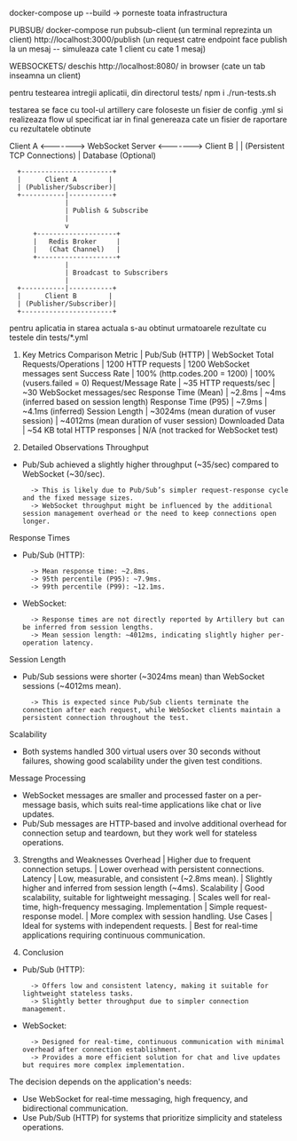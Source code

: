 docker-compose up --build -> porneste toata infrastructura

PUBSUB/
docker-compose run pubsub-client (un terminal reprezinta un client)
http://localhost:3000/publish (un request catre endpoint face publish la un mesaj -- simuleaza cate 1 client cu cate 1 mesaj)

WEBSOCKETS/
deschis http://localhost:8080/ in browser (cate un tab inseamna un client)

pentru testearea intregii aplicatii, din directorul tests/
npm i
./run-tests.sh

testarea se face cu tool-ul artillery care foloseste un fisier de config .yml si realizeaza flow ul specificat
iar in final genereaza cate un fisier de raportare cu rezultatele obtinute

Client A <-------> WebSocket Server <-------> Client B
|
| (Persistent TCP Connections)
|
Database (Optional)

      +-----------------------+
      |      Client A        |
      | (Publisher/Subscriber)|
      +-----------|-----------+
                  |
                  | Publish & Subscribe
                  |
                  v
          +--------------------+
          |   Redis Broker     |
          |   (Chat Channel)   |
          +--------------------+
                  |
                  | Broadcast to Subscribers
                  |
      +-----------|-----------+
      |      Client B        |
      | (Publisher/Subscriber)|
      +-----------------------+

pentru aplicatia in starea actuala s-au obtinut urmatoarele rezultate cu testele din tests/\*.yml

1. Key Metrics Comparison
   Metric | Pub/Sub (HTTP) | WebSocket
   Total Requests/Operations | 1200 HTTP requests | 1200 WebSocket messages sent
   Success Rate | 100% (http.codes.200 = 1200) | 100% (vusers.failed = 0)
   Request/Message Rate | ~35 HTTP requests/sec | ~30 WebSocket messages/sec
   Response Time (Mean) | ~2.8ms | ~4ms (inferred based on session length)
   Response Time (P95) | ~7.9ms | ~4.1ms (inferred)
   Session Length | ~3024ms (mean duration of vuser session) | ~4012ms (mean duration of vuser session)
   Downloaded Data | ~54 KB total HTTP responses | N/A (not tracked for WebSocket test)

2. Detailed Observations
   Throughput

- Pub/Sub achieved a slightly higher throughput (~35/sec) compared to WebSocket (~30/sec).

        -> This is likely due to Pub/Sub’s simpler request-response cycle and the fixed message sizes.
        -> WebSocket throughput might be influenced by the additional session management overhead or the need to keep connections open longer.

Response Times

- Pub/Sub (HTTP):

        -> Mean response time: ~2.8ms.
        -> 95th percentile (P95): ~7.9ms.
        -> 99th percentile (P99): ~12.1ms.

- WebSocket:

        -> Response times are not directly reported by Artillery but can be inferred from session lengths.
        -> Mean session length: ~4012ms, indicating slightly higher per-operation latency.

Session Length

- Pub/Sub sessions were shorter (~3024ms mean) than WebSocket sessions (~4012ms mean).

        -> This is expected since Pub/Sub clients terminate the connection after each request, while WebSocket clients maintain a persistent connection throughout the test.

Scalability

- Both systems handled 300 virtual users over 30 seconds without failures, showing good scalability under the given test conditions.

Message Processing

- WebSocket messages are smaller and processed faster on a per-message basis, which suits real-time applications like chat or live updates.
- Pub/Sub messages are HTTP-based and involve additional overhead for connection setup and teardown, but they work well for stateless operations.

3. Strengths and Weaknesses
   Overhead | Higher due to frequent connection setups. | Lower overhead with persistent connections.
   Latency | Low, measurable, and consistent (~2.8ms mean). | Slightly higher and inferred from session length (~4ms).
   Scalability | Good scalability, suitable for lightweight messaging. | Scales well for real-time, high-frequency messaging.
   Implementation | Simple request-response model. | More complex with session handling.
   Use Cases | Ideal for systems with independent requests. | Best for real-time applications requiring continuous communication.

4. Conclusion

- Pub/Sub (HTTP):

        -> Offers low and consistent latency, making it suitable for lightweight stateless tasks.
        -> Slightly better throughput due to simpler connection management.

- WebSocket:

        -> Designed for real-time, continuous communication with minimal overhead after connection establishment.
        -> Provides a more efficient solution for chat and live updates but requires more complex implementation.

The decision depends on the application's needs:

- Use WebSocket for real-time messaging, high frequency, and bidirectional communication.
- Use Pub/Sub (HTTP) for systems that prioritize simplicity and stateless operations.
